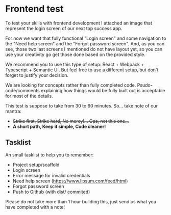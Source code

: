 # Frontend test

To test your skills with frontend development I attached an image that represent the login screen of our next top success app.

For now we want that fully functional "Login screen" and some navigation to the "Need help screen" and the "Forgot password screen". And, as you can see, those two last screens I mentioned do not have layout yet, so you can use your creativity go get those done based on the provided style.

We recommend you to use this type of setup: React + Webpack + Typescript + Semantic UI. But feel free to use a different setup, but don't forget to justify your decision.

We are looking for concepts rather than fully completed code. Psudo-code/comments explaining how things would be fully built out is acceptable for most of the details.

This test is suppose to take from 30 to 60 minutes.  So... take note of our mantra:
- ~~Strike first, Strike hard, No mercy!... Ops, not this one...~~
- **A short path, Keep it simple, Code cleaner!**

## Tasklist

An small tasklist to help you to remember:
- Project setup/scaffold
- Login screen
- Error message for invalid credentials
- Need help screen (https://www.lipsum.com/feed/html)
- Forgot password screen
- Push to Github (with dist/ commited)

Please do not take more than 1 hour building this, just send us what you have completed with a note!

